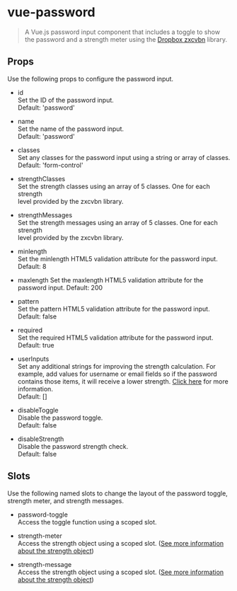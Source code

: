 # vue-password

> A Vue.js password input component that includes a toggle to show the password and a strength meter using the [Dropbox zxcvbn](https://github.com/dropbox/zxcvbn) library.

## Props

Use the following props to configure the password input.

- id  
  Set the ID of the password input.  
  Default: 'password'

- name  
  Set the name of the password input.  
  Default: 'password'

- classes  
  Set any classes for the password input using a string or array of classes.  
  Default: 'form-control'

- strengthClasses  
  Set the strength classes using an array of 5 classes. One for each strength  
  level provided by the zxcvbn library.

- strengthMessages  
  Set the strength messages using an array of 5 classes. One for each strength  
  level provided by the zxcvbn library.

- minlength  
  Set the minlength HTML5 validation attribute for the password input.  
  Default: 8

- maxlength
  Set the maxlength HTML5 validation attribute for the password input.
  Default: 200

- pattern  
  Set the pattern HTML5 validation attribute for the password input.  
  Default: false

- required  
  Set the required HTML5 validation attribute for the password input.  
  Default: true

- userInputs  
  Set any additional strings for improving the strength calculation. For example, add values for username or email fields so if the password contains those items, it will receive a lower strength. [Click here](https://github.com/dropbox/zxcvbn#usage) for more information.  
  Default: []

- disableToggle  
  Disable the password toggle.  
  Default: false

- disableStrength  
  Disable the password strength check.  
  Default: false

## Slots

Use the following named slots to change the layout of the password toggle, strength meter, and strength messages.

- password-toggle  
  Access the toggle function using a scoped slot.

- strength-meter  
  Access the strength object using a scoped slot. ([See more information about the strength object](https://github.com/dropbox/zxcvbn#usage))

- strength-message  
  Access the strength object using a scoped slot. ([See more information about the strength object](https://github.com/dropbox/zxcvbn#usage))


